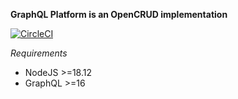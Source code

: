 **GraphQL Platform is an OpenCRUD implementation**

[![CircleCI](https://circleci.com/gh/prismamedia/graphql-platform.svg?style=svg)](https://circleci.com/gh/prismamedia/graphql-platform)

_Requirements_

- NodeJS >=18.12
- GraphQL >=16

